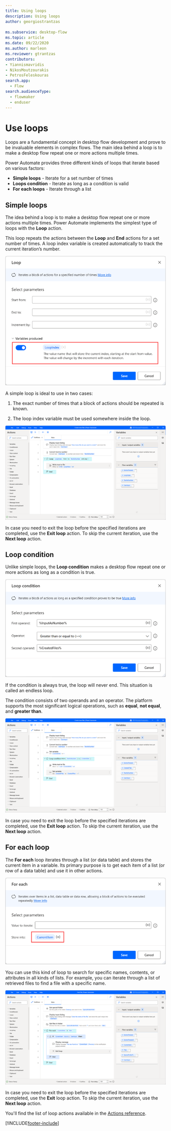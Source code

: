 ```yaml
---
title: Using loops
description: Using loops
author: georgiostrantzas

ms.subservice: desktop-flow
ms.topic: article
ms.date: 09/22/2020
ms.author: marleon
ms.reviewer: gtrantzas
contributors:
- Yiannismavridis
- NikosMoutzourakis
- PetrosFeleskouras
search.app:
  - Flow
search.audienceType: 
  - flowmaker
  - enduser
---
```


# Use loops



Loops are a fundamental concept in desktop flow development and prove to be invaluable elements in complex flows. The main idea behind a loop is to make a desktop flow repeat one or more actions multiple times. 

Power Automate provides three different kinds of loops that iterate based on various factors: 

- **Simple loops** - Iterate for a set number of times
- **Loops condition** - Iterate as long as a condition is valid
- **For each loops** - Iterate through a list

## Simple loops

The idea behind a loop is to make a desktop flow repeat one or more actions multiple times. Power Automate implements the simplest type of loops with the **Loop** action.

This loop repeats the actions between the **Loop** and **End** actions for a set number of times. A loop index variable is created automatically to track the current iteration’s number.

![Screenshot of the Loop action.](media\simple-loops\loop-action.png)

A simple loop is ideal to use in two cases:

1. The exact number of times that a block of actions should be repeated is known.

1. The loop index variable must be used somewhere inside the loop.

![Screenshot of an example flow with a Loop action.](media\simple-loops\loop-example.png)

In case you need to exit the loop before the specified iterations are completed, use the **Exit loop** action. To skip the current iteration, use the **Next loop** action.

## Loop condition

Unlike simple loops, the **Loop condition** makes a desktop flow repeat one or more actions as long as a condition is true.

![Screenshot of the Loop condition action.](media\loop-condition\loop-condition.png)

If the condition is always true, the loop will never end. This situation is called an endless loop.

The condition consists of two operands and an operator. The platform supports the most significant logical operations, such as **equal**, **not equal**, and **greater than**.

![Screenshot of an example flow with a Loop condition action.](media\loop-condition\loop-condition-example.png)

In case you need to exit the loop before the specified iterations are completed, use the **Exit loop** action. To skip the current iteration, use the **Next loop** action.

## For each loop

The **For each** loop iterates through a list (or data table) and stores the current item in a variable. Its primary purpose is to get each item of a list (or row of a data table) and use it in other actions.

![Screenshot of the For each action.](media\for-each-loop\for-each-loop.png)

You can use this kind of loop to search for specific names, contents, or attributes in all kinds of lists. For example, you can iterate through a list of retrieved files to find a file with a specific name. 

![Screenshot of an example flow with a For each action.](media\for-each-loop\for-each-loop-example.png)

In case you need to exit the loop before the specified iterations are completed, use the **Exit** loop action. To skip the current iteration, use the **Next loop** action.

You'll find the list of loop actions available in the [Actions reference](actions-reference/loops.md).


[!INCLUDE[footer-include](../includes/footer-banner.md)]
